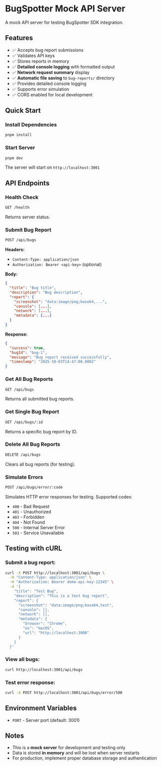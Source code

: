 # BugSpotter Mock API Server

A mock API server for testing BugSpotter SDK integration.

## Features

- ✅ Accepts bug report submissions
- ✅ Validates API keys
- ✅ Stores reports in memory
- ✅ **Detailed console logging** with formatted output
- ✅ **Network request summary** display
- ✅ **Automatic file saving** to `bug-reports/` directory
- ✅ Provides detailed console logging
- ✅ Supports error simulation
- ✅ CORS enabled for local development

## Quick Start

### Install Dependencies
```bash
pnpm install
```

### Start Server
```bash
pnpm dev
```

The server will start on `http://localhost:3001`

## API Endpoints

### Health Check
```bash
GET /health
```

Returns server status.

### Submit Bug Report
```bash
POST /api/bugs
```

**Headers:**
- `Content-Type: application/json`
- `Authorization: Bearer <api-key>` (optional)

**Body:**
```json
{
  "title": "Bug title",
  "description": "Bug description",
  "report": {
    "screenshot": "data:image/png;base64,...",
    "console": [...],
    "network": [...],
    "metadata": {...}
  }
}
```

**Response:**
```json
{
  "success": true,
  "bugId": "bug-1",
  "message": "Bug report received successfully",
  "timestamp": "2025-10-03T14:47:00.000Z"
}
```

### Get All Bug Reports
```bash
GET /api/bugs
```

Returns all submitted bug reports.

### Get Single Bug Report
```bash
GET /api/bugs/:id
```

Returns a specific bug report by ID.

### Delete All Bug Reports
```bash
DELETE /api/bugs
```

Clears all bug reports (for testing).

### Simulate Errors
```bash
POST /api/bugs/error/:code
```

Simulates HTTP error responses for testing. Supported codes:
- `400` - Bad Request
- `401` - Unauthorized
- `403` - Forbidden
- `404` - Not Found
- `500` - Internal Server Error
- `503` - Service Unavailable

## Testing with cURL

### Submit a bug report:
```bash
curl -X POST http://localhost:3001/api/bugs \
  -H "Content-Type: application/json" \
  -H "Authorization: Bearer demo-api-key-12345" \
  -d '{
    "title": "Test Bug",
    "description": "This is a test bug report",
    "report": {
      "screenshot": "data:image/png;base64,test",
      "console": [],
      "network": [],
      "metadata": {
        "browser": "Chrome",
        "os": "macOS",
        "url": "http://localhost:3000"
      }
    }
  }'
```

### View all bugs:
```bash
curl http://localhost:3001/api/bugs
```

### Test error response:
```bash
curl -X POST http://localhost:3001/api/bugs/error/500
```

## Environment Variables

- `PORT` - Server port (default: 3001)

## Notes

- This is a **mock server** for development and testing only
- Data is stored **in memory** and will be lost when server restarts
- For production, implement proper database storage and authentication
